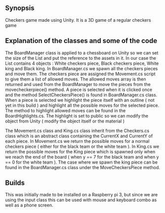 ## Synopsis

Checkers game made using Unity. It is a 3D game of a regular checkers game 

## Explanation of the classes and some of the code

The BoardManager class is applied to a chessboard on Unity so we can set the size of the List and put the reference to the assets in it.
In our case the List contains 4 objects : White checkers piece, Black checkers piece, White king and Black king. 
In BoardManager.cs we spawn all the checkers pieces and move them.
The checkers piece are assigned the Movement.cs script to give them a list of allowed moves.
The allowed moves array is then returned and used from the BoardManager to move the pieces from the movecheckerpiece() method.
A piece is selected when it is clicked once and the method SelectCheckersPiece() is found in BoardManager.cs class.
When a piece is selected we highlight the piece itself with an outline ( not yet in this build ) and highlight all the possible moves for the selected piece.
The method to highlight allowed moves can be found in the BoardHighlights.cs.
The highlight is set to public so we can modify the object from Unity ( modify the object itself or the material )

The Movement.cs class and King.cs class inherit from the Checkers.cs class which is an abstract class containing the CurrentX and CurrentY of each piece.
In Movement.cs we return the possible moves for a normal checkers piece ( either for the black team or the white team ).
In King.cs we return the possible moves for the King piece which is spawned only when we reach the end of the board ( when y == 7 for the black team and when y == 0 for the white team ).
The case where we spawn the king piece can be found in the BoardManager.cs class under the MoveCheckersPiece method.

## Builds

This was initially made to be installed on a Raspberry pi 3, but since we are using the input class this can be used with mouse and keyboard combo as well as 
a phone screen.
